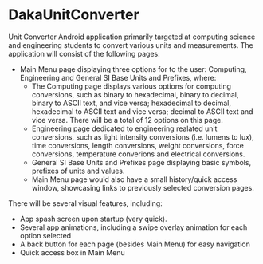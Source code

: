 # DakaUnitConverter
Unit Converter
Android application primarily targeted at computing science and engineering students to convert various units and measurements. 
The application will consist of the following pages:
  - Main Menu page displaying three options for to the user: Computing, Engineering and General SI Base Units and Prefixes, where:
      - The Computing page displays various options for computing conversions, such as binary to hexadecimal, binary to decimal,
        binary to ASCII text, and vice versa; hexadecimal to decimal, hexadecimal to ASCII text and vice versa; decimal to ASCII text
        and vice versa. There will be a total of 12 options on this page.
      - Engineering page dedicated to engineering realated unit conversions, such as light intensity conversions (i.e. lumens to lux), 
        time conversions, length conversions, weight conversions, force conversions, temperature converions and electrical conversions.
      - General SI Base Units and Prefixes page displaying basic symbols, prefixes of units and values. 
      - Main Menu page would also have a small history/quick access window, showcasing links to previously selected conversion pages.
     
There will be several visual features, including:
  - App spash screen upon startup (very quick).
  - Several app animations, including a swipe overlay animation for each option selected
  - A back button for each page (besides Main Menu) for easy navigation
  - Quick access box in Main Menu
  
